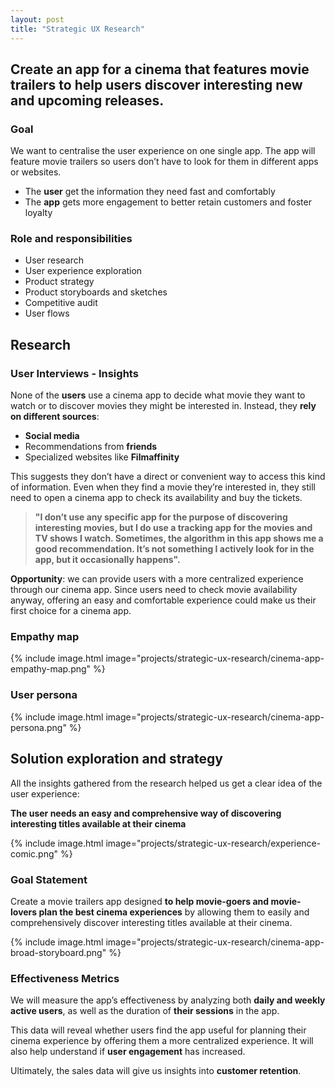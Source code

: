 ```yaml
---
layout: post
title: "Strategic UX Research"
---
```


## Create an app for a cinema that features movie trailers to help users discover interesting new and upcoming releases.

### Goal

We want to centralise the user experience on one single app. The app will feature movie trailers so users don’t have to look for them in different apps or websites.

- The **user** get the information they need fast and comfortably
- The **app** gets more engagement to better retain customers and foster loyalty

### Role and responsibilities

- User research
- User experience exploration
- Product strategy
- Product storyboards and sketches
- Competitive audit
- User flows

## Research

### User Interviews - Insights

None of the **users** use a cinema app to decide what movie they want to watch or to discover movies they might be interested in. Instead, they **rely on different sources**:

- **Social media**
- Recommendations from **friends**
- Specialized websites like **Filmaffinity**

This suggests they don’t have a direct or convenient way to access this kind of information. Even when they find a movie they’re interested in, they still need to open a cinema app to check its availability and buy the tickets.

> **"I don’t use any specific app for the purpose of discovering interesting movies, but I do use a tracking app for the movies and TV shows I watch. Sometimes, the algorithm in this app shows me a good recommendation. It’s not something I actively look for in the app, but it occasionally happens".**

**Opportunity**: we can provide users with a more centralized experience through our cinema app. Since users need to check movie availability anyway, offering an easy and comfortable experience could make us their first choice for a cinema app.

### Empathy map

{% include image.html image="projects/strategic-ux-research/cinema-app-empathy-map.png" %}

### User persona

{% include image.html image="projects/strategic-ux-research/cinema-app-persona.png" %}

## Solution exploration and strategy

All the insights gathered from the research helped us get a clear idea of the user experience:

**The user needs an easy and comprehensive way of discovering interesting titles available at their cinema**

{% include image.html image="projects/strategic-ux-research/experience-comic.png" %}

### Goal Statement

Create a movie trailers app designed **to help movie-goers and movie-lovers plan the best cinema experiences** by allowing them to easily and comprehensively discover interesting titles available at their cinema.

{% include image.html image="projects/strategic-ux-research/cinema-app-broad-storyboard.png" %}

### Effectiveness Metrics

We will measure the app’s effectiveness by analyzing both **daily and weekly active users**, as well as the duration of **their sessions** in the app.

This data will reveal whether users find the app useful for planning their cinema experience by offering them a more centralized experience. It will also help understand if **user engagement** has increased.

Ultimately, the sales data will give us insights into **customer retention**.
